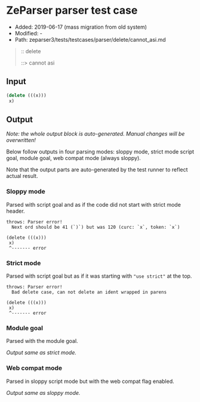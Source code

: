# ZeParser parser test case

- Added: 2019-06-17 (mass migration from old system)
- Modified: -
- Path: zeparser3/tests/testcases/parser/delete/cannot_asi.md

> :: delete
>
> ::> cannot asi

## Input

`````js
(delete (((x))) 
 x)
`````

## Output

_Note: the whole output block is auto-generated. Manual changes will be overwritten!_

Below follow outputs in four parsing modes: sloppy mode, strict mode script goal, module goal, web compat mode (always sloppy).

Note that the output parts are auto-generated by the test runner to reflect actual result.

### Sloppy mode

Parsed with script goal and as if the code did not start with strict mode header.

`````
throws: Parser error!
  Next ord should be 41 (`)`) but was 120 (curc: `x`, token: `x`)

(delete (((x)))
 x)
 ^------- error
`````

### Strict mode

Parsed with script goal but as if it was starting with `"use strict"` at the top.

`````
throws: Parser error!
  Bad delete case, can not delete an ident wrapped in parens

(delete (((x)))
 x)
 ^------- error
`````


### Module goal

Parsed with the module goal.

_Output same as strict mode._

### Web compat mode

Parsed in sloppy script mode but with the web compat flag enabled.

_Output same as sloppy mode._

